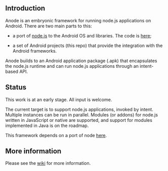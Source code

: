 ## Introduction

Anode is an embryonic framework for running node.js applications on Android. There are two main parts to this:

- a port of [node.js](https://github.com/joyent/node) to the Android OS and libraries. The code is [here](https://github.com/paddybyers/node);

- a set of Android projects (this repo) that provide the integration with the Android frameworks.

Anode builds to an Android application package (.apk) that encapsulates the node.js runtime and can run node.js applications through an intent-based API.

## Status

This work is at an early stage. All input is welcome.

The current target is to support node.js applications, invoked by intent. Multiple instances can be run in parallel. Modules (or addons) for node.js written in JavaScript or native are supported, and support for modules implemented in Java is on the roadmap.

This framework depends on a port of node [here](https://github.com/paddybyers/node).

## More information

Please see the [wiki](https://github.com/paddybyers/anode/wiki) for more information.
